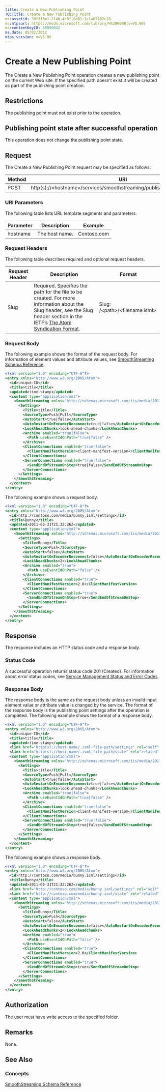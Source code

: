 ```yaml
---
title: Create a New Publishing Point
TOCTitle: Create a New Publishing Point
ms:assetid: 30f3f6e1-214b-4e8f-8e81-1c1a62182c18
ms:mtpsurl: https://msdn.microsoft.com/library/Hh206008(v=VS.90)
ms:contentKeyID: 35990942
ms.date: 05/02/2012
mtps_version: v=VS.90
---
```


# Create a New Publishing Point

The Create a New Publishing Point operation creates a new publishing point on the current Web site. If the specified path doesn’t exist it will be created as part of the publishing point creation.

## Restrictions

The publishing point must not exist prior to the operation.

## Publishing point state after successful operation

This operation does not change the publishing point state.

## Request

The Create a New Publishing Point request may be specified as follows:

|Method|URI|
|--- |--- |
|POST|http(s)://\<hostname>/services/smoothstreaming/publishingpoints.isml/settings|

### URI Parameters

The following table lists URL template segments and parameters.

|Parameter|Description|Example|
|--- |--- |--- |
|hostname|The host name.|Contoso.com|

### Request Headers

The following table describes required and optional request headers.

|Request Header|Description|Format|
|--- |--- |--- |
|Slug|Required. Specifies the path for the file to be created. For more information about the Slug header, see the Slug header section in the IETF’s [The Atom Syndication Format](http://bitworking.org/projects/atom/rfc5023.html).|Slug: /\<path>/<filename.isml>|

### Request Body

The following example shows the format of the request body. For information of element values and attribute values, see [SmoothStreaming Schema Reference](smoothstreaming-schema-reference.md).

```xml
<?xml version="1.0" encoding="UTF-8"?>
<entry xmlns="http://www.w3.org/2005/Atom">
  <id>unique-ID</id>
  <title>title</title>
  <updated>time-stamp</updated>
  <content type="application/xml">
    <SmoothStreaming xmlns="http://schemas.microsoft.com/iis/media/2011/03/streaming/management">
      <Settings>
        <Title>title</Title>
        <SourceType>Push|Pull</SourceType>
        <AutoStart>true|false</AutoStart>
        <AutoRestartOnEncoderReconnect>true|false</AutoRestartOnEncoderReconnect>
        <LookAheadChunks>look-ahead-chunks</LookAheadChunks>
        <Archive enabled="true|false">
          <Path useEventIdOnPath="true|false" />
        </Archive>
        <ClientConnections enabled="true|false">
          <ClientManifestVersion>client-manifest-version</ClientManifestVersion>
        </ClientConnections>
        <ServerConnections enabled="true|false">
          <SendEndOfStreamOnStop>true|false</SendEndOfStreamOnStop>
        </ServerConnections>
      </Settings>
    </SmoothStreaming>
  </content>
</entry>
```

The following example shows a request body.

```xml
<?xml version="1.0" encoding="UTF-8"?>
<entry xmlns="http://www.w3.org/2005/Atom">
  <id>http://contoso.com/media/bunny.isml/settings</id>
  <title>Bunny</title>
  <updated>2011-05-31T21:32:26Z</updated>
  <content type="application/xml">
    <SmoothStreaming xmlns="http://schemas.microsoft.com/iis/media/2011/03/streaming/management">
      <Settings>
        <Title>Bunny</Title>
        <SourceType>Push</SourceType>
        <AutoStart>false</AutoStart>
        <AutoRestartOnEncoderReconnect>false</AutoRestartOnEncoderReconnect>
        <LookAheadChunks>2</LookAheadChunks>
        <Archive enabled="true">
          <Path useEventIdOnPath="false" />
        </Archive>
        <ClientConnections enabled="true">
          <ClientManifestVersion>2.0</ClientManifestVersion>
        </ClientConnections>
        <ServerConnections enabled="true">
          <SendEndOfStreamOnStop>true</SendEndOfStreamOnStop>
        </ServerConnections>
      </Settings>
    </SmoothStreaming>
  </content>
</entry>
```

## Response

The response includes an HTTP status code and a response body.

### Status Code

A successful operation returns status code 201 (Created). For information about error status codes, see [Service Management Status and Error Codes](service-management-status-and-error-codes.md).

### Response Body

The response body is the same as the request body unless an invalid input element value or attribute value is changed by the service. The format of the response body is the publishing point settings after the operation is completed. The following example shows the format of a response body.

```xml
<?xml version="1.0" encoding="UTF-8"?>
<entry xmlns="http://www.w3.org/2005/Atom">
  <id>unique-ID</id>
  <title>title</title>
  <updated>time-stamp</updated>
  <link href="http(s)://host-name/.isml-file-path/settings" rel="self" type="application/atom+xml" title="Settings" />
  <link href="http(s)://host-name/.isml-file-path/state" rel="related" type="application/atom+xml" title="State" />
  <content type="application/xml">
    <SmoothStreaming xmlns="http://schemas.microsoft.com/iis/media/2011/03/streaming/management">
      <Settings>
        <Title>title</Title>
        <SourceType>Push|Pull</SourceType>
        <AutoStart>true|false</AutoStart>
        <AutoRestartOnEncoderReconnect>true|false</AutoRestartOnEncoderReconnect>
        <LookAheadChunks>look-ahead-chunks</LookAheadChunks>
        <Archive enabled="true|false">
          <Path useEventIdOnPath="true|false" />
        </Archive>
        <ClientConnections enabled="true|false">
          <ClientManifestVersion>client-manifest-version</ClientManifestVersion>
        </ClientConnections>
        <ServerConnections enabled="true|false">
          <SendEndOfStreamOnStop>true|false</SendEndOfStreamOnStop>
        </ServerConnections>
      </Settings>
    </SmoothStreaming>
  </content>
</entry>
```

The following example shows a response body.

```xml
<?xml version="1.0" encoding="UTF-8"?>
<entry xmlns="http://www.w3.org/2005/Atom">
  <id>http://contoso.com/media/bunny.isml/settings</id>
  <title>Bunny</title>
  <updated>2011-05-31T21:32:26Z</updated>
  <link href="http://contoso.com/media/bunny.isml/settings" rel="self" type="application/atom+xml" title="Settings" />
  <link href="http://contoso.com/media/bunny.isml/state" rel="related" type="application/atom+xml" title="State" />
  <content type="application/xml">
    <SmoothStreaming xmlns="http://schemas.microsoft.com/iis/media/2011/03/streaming/management">
      <Settings>
        <Title>Bunny</Title>
        <SourceType>Push</SourceType>
        <AutoStart>false</AutoStart>
        <AutoRestartOnEncoderReconnect>false</AutoRestartOnEncoderReconnect>
        <LookAheadChunks>2</LookAheadChunks>
        <Archive enabled="true">
          <Path useEventIdOnPath="false" />
        </Archive>
        <ClientConnections enabled="true">
          <ClientManifestVersion>2.0</ClientManifestVersion>
        </ClientConnections>
        <ServerConnections enabled="true">
          <SendEndOfStreamOnStop>true</SendEndOfStreamOnStop>
        </ServerConnections>
      </Settings>
    </SmoothStreaming>
  </content>
</entry>
```

## Authorization

The user must have write access to the specified folder.

## Remarks

None.

## See Also

### Concepts

[SmoothStreaming Schema Reference](smoothstreaming-schema-reference.md)
